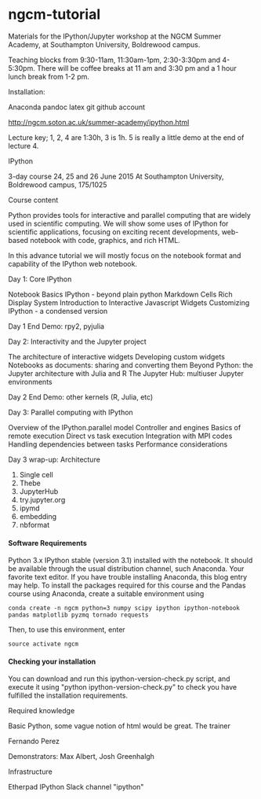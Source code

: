 # ngcm-tutorial

Materials for the IPython/Jupyter workshop at the NGCM Summer Academy, at
Southampton University, Boldrewood campus.

Teaching blocks from 9:30-11am, 11:30am-1pm, 2:30-3:30pm and 4-5:30pm. There
will be coffee breaks at 11 am and 3:30 pm and a 1 hour lunch break from 1-2
pm.

Installation:

Anaconda
pandoc
latex
git
github account


http://ngcm.soton.ac.uk/summer-academy/ipython.html

Lecture key; 1, 2, 4 are 1:30h, 3 is 1h. 5 is really a little demo at the end
of lecture 4.

IPython

3-day course
24, 25 and 26 June 2015
At Southampton University, Boldrewood campus, 175/1025

Course content

Python provides tools for interactive and parallel computing that are widely used in scientific computing. We will show some uses of IPython for scientific applications, focusing on exciting recent developments, web-based notebook with code, graphics, and rich HTML.

In this advance tutorial we will mostly focus on the notebook format and capability of the IPython web notebook.

Day 1: Core IPython

Notebook Basics
IPython - beyond plain python
Markdown Cells
Rich Display System
Introduction to Interactive Javascript Widgets
Customizing IPython - a condensed version

Day 1 End Demo:         rpy2, pyjulia


Day 2: Interactivity and the Jupyter project

The architecture of interactive widgets
Developing custom widgets
Notebooks as documents: sharing and converting them
Beyond Python: the Jupyter architecture with Julia and R
The Jupyter Hub: multiuser Jupyter environments

Day 2 End Demo: other kernels (R, Julia, etc)

Day 3: Parallel computing with IPython

Overview of the IPython.parallel model
Controller and engines
Basics of remote execution
Direct vs task execution
Integration with MPI codes
Handling dependencies between tasks
Performance considerations

Day 3 wrap-up: Architecture
   1. Single cell
   2. Thebe
   3. JupyterHub
   4. try.jupyter.org
   5. ipymd
   6. embedding
   7. nbformat

#### Software Requirements

Python 3.x
IPython stable (version 3.1) installed with the notebook. It should be available through the usual distribution channel, such Anaconda.
Your favorite text editor.
If you have trouble installing Anaconda, this blog entry may help.
To install the packages required for this course and the Pandas course using Anaconda, create a suitable environment using

```
conda create -n ngcm python=3 numpy scipy ipython ipython-notebook pandas matplotlib pyzmq tornado requests
```
Then, to use this environment, enter
```
source activate ngcm
```

#### Checking your installation

You can download and run this ipython-version-check.py script, and execute it using "python ipython-version-check.py" to check you have fulfilled the installation requirements.

Required knowledge

Basic Python,
some vague notion of html would be great.
The trainer

Fernando Perez

Demonstrators: Max Albert, Josh Greenhalgh

Infrastructure

Etherpad IPython
Slack channel "ipython"
